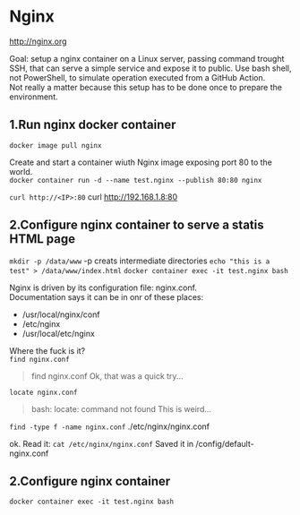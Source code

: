 # Nginx

<http://nginx.org>


Goal: setup a nginx container on a Linux server, passing command trought SSH, that can serve a simple service and expose it to public.
Use bash shell, not PowerShell, to simulate operation executed from a GitHub Action.  
Not really a matter because this setup has to be done once to prepare the environment.  

## 1.Run nginx docker container

``docker image pull nginx``  

Create and start a container wiuth Nginx image exposing port 80 to the world.  
``docker container run -d --name test.nginx --publish 80:80 nginx``

``curl http://<IP>:80``
curl http://192.168.1.8:80

## 2.Configure nginx container to serve a statis HTML page

``mkdir -p /data/www``  -p creats intermediate directories
``echo "this is a test" > /data/www/index.html``
``docker container exec -it test.nginx bash``

Nginx is driven by its configuration file: nginx.conf.  
Documentation says it can be in onr of these places: 

- /usr/local/nginx/conf
- /etc/nginx
- /usr/local/etc/nginx

Where the fuck is it?  
``find nginx.conf``
> find nginx.conf
Ok, that was a quick try...

``locate nginx.conf``
> bash: locate: command not found
This is weird...

``find -type f -name nginx.conf``
./etc/nginx/nginx.conf

ok. Read it:
``cat /etc/nginx/nginx.conf``
Saved it in /config/default-nginx.conf





## 2.Configure nginx container

``docker container exec -it test.nginx bash``